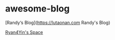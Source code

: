 # awesome-blog
[Randy‘sBlog]: https://lutaonan.com	"test"
[Ryan4Yin's Space]: https://ryan4yin.space	"test"



[Randy‘s Blog](https://lutaonan.com Randy's Blog)

[Ryan4Yin's Space](https://ryan4yin.space)


